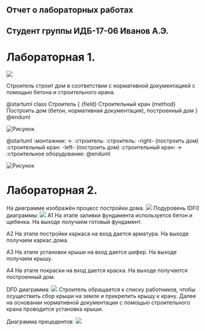 ## Отчет о лабораторных работах
## Cтудент группы ИДБ-17-06 Иванов А.Э.
# Лабораторная 1. 
![](https://github.com/Artyom-Ivanov627/Lab1/blob/main/model.png)

Строитель строит дом в соответствии с нормативной документацией с помощью бетона и строительного крана.

@startuml
class Строитель {
  {field} Строительный кран
  {method} Построить дом (бетон, нормативная документация), построенный дом
}
@enduml

![Рисунок](http://www.plantuml.com/plantuml/png/ROz12e9058RtSugtBEWGNaNIAD22j9K8PT2cm2D4Dx18C7EcA_plHlrYK8jsZ_TzxsF6Ir9_dMxYo4mZFqa45orq2uT62zHuwaao8vBD5c4Kv7ymh1xn4BHSLx2z6uVfVDNBPpZTVG_OmfrZ9oDSKRFWO2S22qUbGyLDWniift9GMzqJrB14bHvOASUyUFs42OStVE8cDrwu3FYbDm00)

@startuml
:монтажник: <- :строитель:
:строитель: -right- (построить дом)
:строительный кран: -left- (построить дом)
:строительный кран: -> :строительное оборудование:
@enduml

![Рисунок](http://www.plantuml.com/plantuml/png/hP0_pe9G40TxJh7bznLSuCKOhc8Y_adG0h57BEKmQCGWyjOhpDx8fvK5fUrlPwROP5VCycA_oIB7WEAjek66fwDtCed5sS4gAr6wS6jvMEsYiL7YVBrS5R7yyKI_0Qk5AyhmFoRYxSHTwCFSu4CdInU_o4nb54Df1UMCMcd7J_BoLkXeNPIastdunmi0)

# Лабораторная 2.
На диаграмме изображён процесс постройки дома.
![](https://github.com/Artyom-Ivanov627/lab2/blob/main/Диаграмма.png)
Подуровень IDF0 диаграммы:
![](https://github.com/Artyom-Ivanov627/lab2/blob/main/model%20(1).png)
А1 На этапе заливки фундамента используется бетон и щебенка. На выходе получаем готовый фундамент.

А2 На этапе постройки каркаса на вход дается арматура. На выходе получаем каркас дома.

А3 На этапе установки крыши на вход дается шифер. На выходе получаем крышу.

А4 На этапе покраски на вход дается краска. На выходе получается построенный дом.

DFD диаграмма:
![](https://github.com/Artyom-Ivanov627/lab2/blob/main/model%20(2).png)
Строитель обращается к списку работников, чтобы осуществить сбор крыши на земле и прикрепить крышу к крану. Далее на основании нормативной документации с помощью строительного крана проводится установка крыши.

Диаграмма прецедентов:
![](http://www.plantuml.com/plantuml/png/hP0z3e9048LxJZ6b5bnWOmnNCH5_4hH0x14R4xo55q0ZPaLtp_3DZLoeAMtdlVTzoII7Of4NnrqM6Rvud5Oql71OEYEpM8oUjD8IZmrPoqUl9XexIfnlrviYbWctFgR1uNdGqGYTbbhh1JiT6-EqvZsq-bbWPUdgNwYvZDRmj8BdZW_0Cy_UC9WihOcITByCV_a1)
